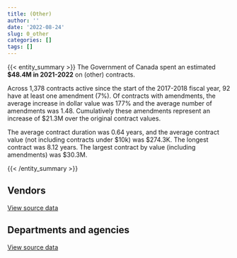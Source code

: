 ```yaml
---
title: (Other)
author: ''
date: '2022-08-24'
slug: 0_other
categories: []
tags: []
---
```


<script src="/rmarkdown-libs/htmlwidgets/htmlwidgets.js"></script>
<link href="/rmarkdown-libs/datatables-css/datatables-crosstalk.css" rel="stylesheet" />
<script src="/rmarkdown-libs/datatables-binding/datatables.js"></script>
<script src="/rmarkdown-libs/jquery/jquery-3.6.0.min.js"></script>
<link href="/rmarkdown-libs/dt-core-bootstrap/css/dataTables.bootstrap.min.css" rel="stylesheet" />
<link href="/rmarkdown-libs/dt-core-bootstrap/css/dataTables.bootstrap.extra.css" rel="stylesheet" />
<script src="/rmarkdown-libs/dt-core-bootstrap/js/jquery.dataTables.min.js"></script>
<script src="/rmarkdown-libs/dt-core-bootstrap/js/dataTables.bootstrap.min.js"></script>
<link href="/rmarkdown-libs/crosstalk/css/crosstalk.min.css" rel="stylesheet" />
<script src="/rmarkdown-libs/crosstalk/js/crosstalk.min.js"></script>
<script src="/rmarkdown-libs/htmlwidgets/htmlwidgets.js"></script>
<link href="/rmarkdown-libs/datatables-css/datatables-crosstalk.css" rel="stylesheet" />
<script src="/rmarkdown-libs/datatables-binding/datatables.js"></script>
<script src="/rmarkdown-libs/jquery/jquery-3.6.0.min.js"></script>
<link href="/rmarkdown-libs/dt-core-bootstrap/css/dataTables.bootstrap.min.css" rel="stylesheet" />
<link href="/rmarkdown-libs/dt-core-bootstrap/css/dataTables.bootstrap.extra.css" rel="stylesheet" />
<script src="/rmarkdown-libs/dt-core-bootstrap/js/jquery.dataTables.min.js"></script>
<script src="/rmarkdown-libs/dt-core-bootstrap/js/dataTables.bootstrap.min.js"></script>
<link href="/rmarkdown-libs/crosstalk/css/crosstalk.min.css" rel="stylesheet" />
<script src="/rmarkdown-libs/crosstalk/js/crosstalk.min.js"></script>

{{< entity_summary >}}
The Government of Canada spent an estimated **\$48.4M in 2021-2022** on (other) contracts.

Across 1,378 contracts active since the start of the 2017-2018 fiscal year, 92 have at least one amendment (7%). Of contracts with amendments, the average increase in dollar value was 177% and the average number of amendments was 1.48. Cumulatively these amendments represent an increase of \$21.3M over the original contract values.

The average contract duration was 0.64 years, and the average contract value (not including contracts under \$10k) was \$274.3K. The longest contract was 8.12 years. The largest contract by value (including amendments) was \$30.3M.

{{< /entity_summary >}}

## Vendors

<div id="htmlwidget-1" style="width:100%;height:auto;" class="datatables html-widget"></div>
<script type="application/json" data-for="htmlwidget-1">{"x":{"style":"bootstrap","filter":"none","vertical":false,"data":[["<a href=\"/vendors/73719_newfoundland_labrador/\">73719 NEWFOUNDLAND LABRADOR<\/a>","<a href=\"/vendors/9168516_canada/\">9168516 CANADA<\/a>","<a href=\"/vendors/aeg_fuels/\">AEG FUELS<\/a>","<a href=\"/vendors/agilent/\">AGILENT<\/a>","<a href=\"/vendors/agriteam_canada/\">AGRITEAM CANADA<\/a>","<a href=\"/vendors/alinea_international/\">ALINEA INTERNATIONAL<\/a>","<a href=\"/vendors/als_canada/\">ALS CANADA<\/a>","<a href=\"/vendors/altis_human_resources/\">ALTIS HUMAN RESOURCES<\/a>","<a href=\"/vendors/amazon/\">AMAZON<\/a>","<a href=\"/vendors/amex_bank_of_canada/\">AMEX BANK OF CANADA<\/a>","<a href=\"/vendors/ansys_canada/\">ANSYS CANADA<\/a>","<a href=\"/vendors/aon_reed_stenhouse/\">AON REED STENHOUSE<\/a>","<a href=\"/vendors/bell_canada/\">BELL CANADA<\/a>","<a href=\"/vendors/bombardier/\">BOMBARDIER<\/a>","<a href=\"/vendors/cache_computer_consulting/\">CACHE COMPUTER CONSULTING<\/a>","<a href=\"/vendors/campbell_scientific_canada/\">CAMPBELL SCIENTIFIC CANADA<\/a>","<a href=\"/vendors/canadian_bureau_for_international_education/\">CANADIAN BUREAU FOR INTERNATIONAL EDUCATION<\/a>","<a href=\"/vendors/canadian_corps_of_commissionaires/\">CANADIAN CORPS OF COMMISSIONAIRES<\/a>","<a href=\"/vendors/cansel_survey_equipment/\">CANSEL SURVEY EQUIPMENT<\/a>","<a href=\"/vendors/cistel_technology/\">CISTEL TECHNOLOGY<\/a>","<a href=\"/vendors/consortium_transtec_et_service/\">CONSORTIUM TRANSTEC ET SERVICE<\/a>","<a href=\"/vendors/cowatersogema/\">COWATERSOGEMA<\/a>","<a href=\"/vendors/dalhousie_university/\">DALHOUSIE UNIVERSITY<\/a>","<a href=\"/vendors/deloitte_and_touche/\">DELOITTE AND TOUCHE<\/a>","<a href=\"/vendors/dew_engineering/\">DEW ENGINEERING<\/a>","<a href=\"/vendors/dnr_consulting_group/\">DNR CONSULTING GROUP<\/a>","<a href=\"/vendors/dst_consulting_engineers/\">DST CONSULTING ENGINEERS<\/a>","<a href=\"/vendors/eclipsys_solutions/\">ECLIPSYS SOLUTIONS<\/a>","<a href=\"/vendors/esbe_scientific_industries/\">ESBE SCIENTIFIC INDUSTRIES<\/a>","<a href=\"/vendors/esri/\">ESRI<\/a>","<a href=\"/vendors/excel_human_resources/\">EXCEL HUMAN RESOURCES<\/a>","<a href=\"/vendors/exp_services/\">EXP SERVICES<\/a>","<a href=\"/vendors/facca/\">FACCA<\/a>","<a href=\"/vendors/ference_company_consulting/\">FERENCE COMPANY CONSULTING<\/a>","<a href=\"/vendors/forrester_research/\">FORRESTER RESEARCH<\/a>","<a href=\"/vendors/fugro_geosurveys/\">FUGRO GEOSURVEYS<\/a>","<a href=\"/vendors/global_knowledge/\">GLOBAL KNOWLEDGE<\/a>","<a href=\"/vendors/golder_associates/\">GOLDER ASSOCIATES<\/a>","<a href=\"/vendors/goss_gilroy/\">GOSS GILROY<\/a>","<a href=\"/vendors/hewlett_packard/\">HEWLETT PACKARD<\/a>","<a href=\"/vendors/honeywell/\">HONEYWELL<\/a>","<a href=\"/vendors/hoskin_scientific/\">HOSKIN SCIENTIFIC<\/a>","<a href=\"/vendors/iic_technologies/\">IIC TECHNOLOGIES<\/a>","<a href=\"/vendors/illumina_canada/\">ILLUMINA CANADA<\/a>","<a href=\"/vendors/insa/\">INSA<\/a>","<a href=\"/vendors/institut_national_d_optique/\">INSTITUT NATIONAL D OPTIQUE<\/a>","<a href=\"/vendors/j_l_richards_associates/\">J L RICHARDS ASSOCIATES<\/a>","<a href=\"/vendors/jim_pattison_industries/\">JIM PATTISON INDUSTRIES<\/a>","<a href=\"/vendors/kpmg/\">KPMG<\/a>","<a href=\"/vendors/macdonald_dettwiler_and_associates/\">MACDONALD DETTWILER AND ASSOCIATES<\/a>","<a href=\"/vendors/mcelhanney_associates/\">MCELHANNEY ASSOCIATES<\/a>","<a href=\"/vendors/microsoft_canada/\">MICROSOFT CANADA<\/a>","<a href=\"/vendors/mishkumi_technologies/\">MISHKUMI TECHNOLOGIES<\/a>","<a href=\"/vendors/nav_canada/\">NAV CANADA<\/a>","<a href=\"/vendors/nisha_techonologies/\">NISHA TECHONOLOGIES<\/a>","<a href=\"/vendors/northern_construction/\">NORTHERN CONSTRUCTION<\/a>","<a href=\"/vendors/omnitech_electronics/\">OMNITECH ELECTRONICS<\/a>","<a href=\"/vendors/phaselock_systems_international/\">PHASELOCK SYSTEMS INTERNATIONAL<\/a>","<a href=\"/vendors/pricewaterhouse_coopers/\">PRICEWATERHOUSE COOPERS<\/a>","<a href=\"/vendors/radiation_solutions/\">RADIATION SOLUTIONS<\/a>","<a href=\"/vendors/rapiscan_systems/\">RAPISCAN SYSTEMS<\/a>","<a href=\"/vendors/raymond_chabot_grant_thornton/\">RAYMOND CHABOT GRANT THORNTON<\/a>","<a href=\"/vendors/sca_shipping_consultants_associated/\">SCA SHIPPING CONSULTANTS ASSOCIATED<\/a>","<a href=\"/vendors/sharp_electronics/\">SHARP ELECTRONICS<\/a>","<a href=\"/vendors/stantec/\">STANTEC<\/a>","<a href=\"/vendors/stratos/\">STRATOS<\/a>","<a href=\"/vendors/subaru_canada/\">SUBARU CANADA<\/a>","<a href=\"/vendors/symcor/\">SYMCOR<\/a>","<a href=\"/vendors/telus_canada/\">TELUS CANADA<\/a>","<a href=\"/vendors/testforce_systems/\">TESTFORCE SYSTEMS<\/a>","<a href=\"/vendors/the_aim_group/\">THE AIM GROUP<\/a>","<a href=\"/vendors/the_mathworks/\">THE MATHWORKS<\/a>","<a href=\"/vendors/thermo_fisher_scientific/\">THERMO FISHER SCIENTIFIC<\/a>","<a href=\"/vendors/toromont/\">TOROMONT<\/a>","<a href=\"/vendors/university_of_alberta/\">UNIVERSITY OF ALBERTA<\/a>","<a href=\"/vendors/university_of_british_columbia/\">UNIVERSITY OF BRITISH COLUMBIA<\/a>","<a href=\"/vendors/university_of_calgary/\">UNIVERSITY OF CALGARY<\/a>","<a href=\"/vendors/university_of_new_brunswick/\">UNIVERSITY OF NEW BRUNSWICK<\/a>","<a href=\"/vendors/university_of_ottawa/\">UNIVERSITY OF OTTAWA<\/a>","<a href=\"/vendors/university_of_saskatchewan/\">UNIVERSITY OF SASKATCHEWAN<\/a>","<a href=\"/vendors/university_of_waterloo/\">UNIVERSITY OF WATERLOO<\/a>","<a href=\"/vendors/vaisala_canada/\">VAISALA CANADA<\/a>","<a href=\"/vendors/vwr_international/\">VWR INTERNATIONAL<\/a>","<a href=\"/vendors/waters/\">WATERS<\/a>","<a href=\"/vendors/world_fuel_services/\">WORLD FUEL SERVICES<\/a>","<a href=\"/vendors/world_university_consortium/\">WORLD UNIVERSITY CONSORTIUM<\/a>","<a href=\"/vendors/world_university_service_of_canada/\">WORLD UNIVERSITY SERVICE OF CANADA<\/a>","<a href=\"/vendors/wsp/\">WSP<\/a>","<a href=\"/vendors/xerox/\">XEROX<\/a>"],[295619.42,null,null,null,661417.05,null,null,23432.72,null,3097732.88,6856.44,null,37480.63,null,14616.55,null,null,null,null,null,2635494.68,6157371.09,null,424860.06,99499.39,272887.53,null,132162.37,null,133972.8,null,null,null,null,374052,null,null,11842.4,20679,12172.1,389966.73,10141.52,null,186945.33,null,null,null,null,201294.17,null,null,null,7464.09,147804.21,11252.01,null,null,null,2216650.95,41948.99,1259870.28,null,null,null,64722,null,null,null,285692.67,null,null,null,null,18362.5,22000,131250,667145.97,null,98760.64,361147.76,null,null,16191.96,29715.52,null,2859178.36,1498258.21,42663.6,6071.08],[null,null,null,67.51,1061643.51,49169.72,null,null,null,3106219.82,27594.67,254493.32,null,null,null,null,null,null,64268.44,102107.6,2642715.21,6676448.23,null,null,99771.99,null,9169.08,null,null,23526.6,73304.55,null,160460,46486.92,null,1272976.99,null,null,null,null,null,19119.9,12630.02,121296.28,null,null,24973,null,null,22648.85,294540.65,null,7484.54,166450.28,21807.54,34155,null,11881.95,2222723.96,null,1263321.98,18645,869187.23,1976.14,36337,null,null,null,286475.39,41018.44,23255.4,null,null,null,null,120750,413148.61,null,188140.96,362137.2,18396,39382.93,15206.28,null,61589.4,2867011.72,1502363.02,11500,1014.62],[null,null,null,24573.45,1137457.04,67217.04,null,null,146789.12,3097732.88,null,132287.36,84326.25,0,null,10912.8,1441262.41,63000,null,145016.62,2635494.68,6658206.57,null,50030.67,99499.39,null,52292.39,null,19776.3,104122.59,191115.45,34492.49,null,317818.76,null,null,27572,null,null,null,null,null,null,null,173448.06,null,36131.75,null,null,13916.1,null,258.19,null,165995.5,15582.83,null,811148.63,null,2216650.95,24995.6,1259870.28,null,null,4745.35,48788.32,null,27429.15,4646011.25,313714.58,null,null,2932.54,null,null,null,40303.2,null,null,null,null,null,102400.14,null,null,null,2859178.36,1498258.21,29380.74,null],[null,27511.45,112783.42,26294.52,1137457.04,2855110.56,74214,null,1425.14,3097732.88,null,19163.29,236573.88,null,null,null,2768740.94,111300,null,null,2635494.68,6658206.57,31570,215535.55,99499.39,null,52292.39,null,18249.39,47182.11,null,null,null,1467.63,null,null,null,null,null,null,null,46491.64,null,66198.97,39712.01,61362.42,49155,143371.69,null,9708.9,null,46989.81,null,null,11188.48,null,null,null,2216650.95,null,1259870.28,null,null,4745.35,null,39874.88,null,5047006.26,449691.55,null,null,15209.42,41887.42,null,null,39913.28,11300,7158.5,null,null,null,102400.14,null,null,null,2859178.36,1498258.21,129792.28,null]],"container":"<table class=\"table table-striped table-hover row-border order-column display\">\n  <thead>\n    <tr>\n      <th>Vendor<\/th>\n      <th>2018-2019<\/th>\n      <th>2019-2020<\/th>\n      <th>2020-2021<\/th>\n      <th>2021-2022<\/th>\n    <\/tr>\n  <\/thead>\n<\/table>","options":{"order":[[4,"desc"]],"pageLength":10,"autoWidth":true,"columnDefs":[{"targets":1,"render":"function(data, type, row, meta) {\n    return type !== 'display' ? data : DTWidget.formatCurrency(data, \"$\", 2, 3, \",\", \".\", true, null);\n  }"},{"targets":2,"render":"function(data, type, row, meta) {\n    return type !== 'display' ? data : DTWidget.formatCurrency(data, \"$\", 2, 3, \",\", \".\", true, null);\n  }"},{"targets":3,"render":"function(data, type, row, meta) {\n    return type !== 'display' ? data : DTWidget.formatCurrency(data, \"$\", 2, 3, \",\", \".\", true, null);\n  }"},{"targets":4,"render":"function(data, type, row, meta) {\n    return type !== 'display' ? data : DTWidget.formatCurrency(data, \"$\", 2, 3, \",\", \".\", true, null);\n  }"},{"width":"16%","targets":[1,2,3,4]},{"className":"dt-right","targets":[1,2,3,4]}],"orderClasses":false}},"evals":["options.columnDefs.0.render","options.columnDefs.1.render","options.columnDefs.2.render","options.columnDefs.3.render"],"jsHooks":[]}</script>
<p class="text-right">
<a href="https://github.com/GoC-Spending/contracts-data/tree/main/data/out/categories/0_other/summary_by_fiscal_year_by_vendor.csv" class="source-data-link btn btn-link">View source data</a>
</p>

## Departments and agencies

<div id="htmlwidget-2" style="width:100%;height:auto;" class="datatables html-widget"></div>
<script type="application/json" data-for="htmlwidget-2">{"x":{"style":"bootstrap","filter":"none","vertical":false,"data":[["<a href=\"/departments/aafc-aac/\">Agriculture and Agri-Food Canada<\/a>","<a href=\"/departments/aandc-aadnc/\">Crown-Indigenous Relations and Northern Affairs Canada<\/a>","<a href=\"/departments/cannor/\">Canadian Northern Economic Development Agency<\/a>","<a href=\"/departments/cbsa-asfc/\">Canada Border Services Agency<\/a>","<a href=\"/departments/cer-rec/\">Canada Energy Regulator<\/a>","<a href=\"/departments/cfia-acia/\">Canadian Food Inspection Agency<\/a>","<a href=\"/departments/cnsc-ccsn/\">Canadian Nuclear Safety Commission<\/a>","<a href=\"/departments/csa-asc/\">Canadian Space Agency<\/a>","<a href=\"/departments/dfatd-maecd/\">Global Affairs Canada<\/a>","<a href=\"/departments/dfo-mpo/\">Fisheries and Oceans Canada<\/a>","<a href=\"/departments/dnd-mdn/\">National Defence<\/a>","<a href=\"/departments/ec/\">Environment and Climate Change Canada<\/a>","<a href=\"/departments/esdc-edsc/\">Employment and Social Development Canada<\/a>","<a href=\"/departments/hc-sc/\">Health Canada<\/a>","<a href=\"/departments/isc-sac/\">Indigenous Services Canada<\/a>","<a href=\"/departments/jus/\">Department of Justice Canada<\/a>","<a href=\"/departments/nrcan-rncan/\">Natural Resources Canada<\/a>","<a href=\"/departments/oag-bvg/\">Office of the Auditor General of Canada<\/a>","<a href=\"/departments/pc/\">Parks Canada<\/a>","<a href=\"/departments/phac-aspc/\">Public Health Agency of Canada<\/a>","<a href=\"/departments/ppsc-sppc/\">Public Prosecution Service of Canada<\/a>","<a href=\"/departments/pwgsc-tpsgc/\">Public Services and Procurement Canada<\/a>","<a href=\"/departments/rcmp-grc/\">Royal Canadian Mounted Police<\/a>","<a href=\"/departments/ssc-spc/\">Shared Services Canada<\/a>","<a href=\"/departments/tbs-sct/\">Treasury Board of Canada Secretariat<\/a>","<a href=\"/departments/tc/\">Transport Canada<\/a>"],[80270.87,null,null,1259870.28,694539.87,624897,98760.64,1268234.86,22592908.5,505380.36,4183026.06,24433.58,null,152291.66,10163.9,null,6985297.32,null,null,319158.81,null,5812153.59,586377.87,405049.89,null,null],[207576.27,null,null,1263321.98,391148.6,null,168124.12,1264999.97,22529062.93,5981797.77,2688297.97,161474.62,271538.54,132409.57,12156.82,34422.38,4907661.26,18645,284937,262970.36,null,4766930.52,432417.5,null,null,null],[11399.11,null,null,1259870.28,11534.5,10447.5,null,985521.89,28599742.37,4863648.93,605354.82,null,73180.39,136527.47,72267.08,null,4858885.57,null,51880.65,128954.81,84326.25,9138489.01,null,173448.06,null,83243.72],[120921.01,47696.06,39874.88,1532611.46,80726.31,null,279255.63,853623.15,28500756.86,124554,254198.47,null,null,340821.33,111300,null,5199821.77,null,326692.53,34030.9,236573.88,10041648.8,null,64705.28,24998.99,179833.58]],"container":"<table class=\"table table-striped table-hover row-border order-column display\">\n  <thead>\n    <tr>\n      <th>Department<\/th>\n      <th>2018-2019<\/th>\n      <th>2019-2020<\/th>\n      <th>2020-2021<\/th>\n      <th>2021-2022<\/th>\n    <\/tr>\n  <\/thead>\n<\/table>","options":{"order":[[4,"desc"]],"pageLength":10,"autoWidth":true,"columnDefs":[{"targets":1,"render":"function(data, type, row, meta) {\n    return type !== 'display' ? data : DTWidget.formatCurrency(data, \"$\", 2, 3, \",\", \".\", true, null);\n  }"},{"targets":2,"render":"function(data, type, row, meta) {\n    return type !== 'display' ? data : DTWidget.formatCurrency(data, \"$\", 2, 3, \",\", \".\", true, null);\n  }"},{"targets":3,"render":"function(data, type, row, meta) {\n    return type !== 'display' ? data : DTWidget.formatCurrency(data, \"$\", 2, 3, \",\", \".\", true, null);\n  }"},{"targets":4,"render":"function(data, type, row, meta) {\n    return type !== 'display' ? data : DTWidget.formatCurrency(data, \"$\", 2, 3, \",\", \".\", true, null);\n  }"},{"width":"16%","targets":[1,2,3,4]},{"className":"dt-right","targets":[1,2,3,4]}],"orderClasses":false}},"evals":["options.columnDefs.0.render","options.columnDefs.1.render","options.columnDefs.2.render","options.columnDefs.3.render"],"jsHooks":[]}</script>
<p class="text-right">
<a href="https://github.com/GoC-Spending/contracts-data/tree/main/data/out/categories/0_other/summary_by_fiscal_year_by_department.csv" class="source-data-link btn btn-link">View source data</a>
</p>
